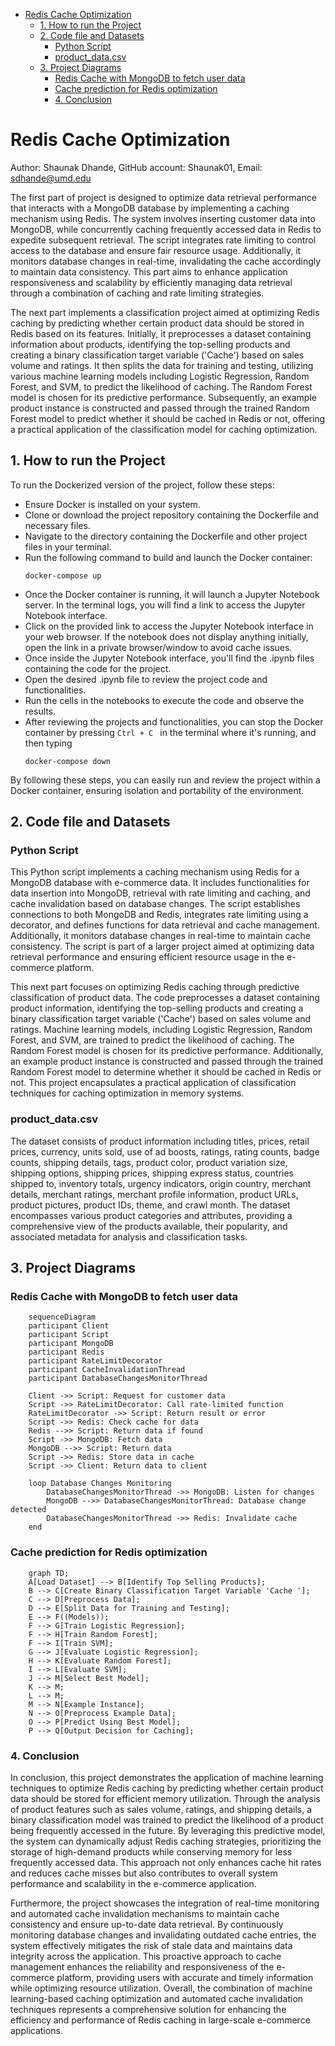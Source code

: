 

<!-- toc -->

- [Redis Cache Optimization](#redis-cache-optimization)
  * [1. How to run the Project](#1-how-to-run-the-project)
  * [2. Code file and Datasets](#2-code-file-and-datasets)
    + [Python Script](#python-script)
    + [product_data.csv](#product_datacsv)
  * [3. Project Diagrams](#3-project-diagrams)
    + [Redis Cache with MongoDB to fetch user data](#redis-cache-with-mongodb-to-fetch-user-data)
    + [Cache prediction for Redis optimization](#cache-prediction-for-redis-optimization)
    + [4. Conclusion](#4-conclusion)

<!-- tocstop -->

# Redis Cache Optimization

Author: Shaunak Dhande, GitHub account: Shaunak01, Email: sdhande@umd.edu

The first part of project is designed to optimize data retrieval performance
that interacts with a MongoDB database by implementing a caching mechanism using
Redis. The system involves inserting customer data into MongoDB, while
concurrently caching frequently accessed data in Redis to expedite subsequent
retrieval. The script integrates rate limiting to control access to the database
and ensure fair resource usage. Additionally, it monitors database changes in
real-time, invalidating the cache accordingly to maintain data consistency. This
part aims to enhance application responsiveness and scalability by efficiently
managing data retrieval through a combination of caching and rate limiting
strategies.

The next part implements a classification project aimed at optimizing Redis
caching by predicting whether certain product data should be stored in Redis
based on its features. Initially, it preprocesses a dataset containing
information about products, identifying the top-selling products and creating a
binary classification target variable ('Cache') based on sales volume and
ratings. It then splits the data for training and testing, utilizing various
machine learning models including Logistic Regression, Random Forest, and SVM,
to predict the likelihood of caching. The Random Forest model is chosen for its
predictive performance. Subsequently, an example product instance is constructed
and passed through the trained Random Forest model to predict whether it should
be cached in Redis or not, offering a practical application of the
classification model for caching optimization.

## 1. How to run the Project

To run the Dockerized version of the project, follow these steps:

- Ensure Docker is installed on your system.
- Clone or download the project repository containing the Dockerfile and
  necessary files.
- Navigate to the directory containing the Dockerfile and other project files in
  your terminal.
- Run the following command to build and launch the Docker container:
  ```
  docker-compose up
  ```
- Once the Docker container is running, it will launch a Jupyter Notebook
  server. In the terminal logs, you will find a link to access the Jupyter
  Notebook interface.
- Click on the provided link to access the Jupyter Notebook interface in your
  web browser. If the notebook does not display anything initially, open the
  link in a private browser/window to avoid cache issues.
- Once inside the Jupyter Notebook interface, you'll find the .ipynb files
  containing the code for the project.
- Open the desired .ipynb file to review the project code and functionalities.
- Run the cells in the notebooks to execute the code and observe the results.
- After reviewing the projects and functionalities, you can stop the Docker
  container by pressing `Ctrl + C ` in the terminal where it's running, and then
  typing
  ```
  docker-compose down
  ```

By following these steps, you can easily run and review the project within a
Docker container, ensuring isolation and portability of the environment.

## 2. Code file and Datasets

### Python Script

This Python script implements a caching mechanism using Redis for a MongoDB
database with e-commerce data. It includes functionalities for data insertion
into MongoDB, retrieval with rate limiting and caching, and cache invalidation
based on database changes. The script establishes connections to both MongoDB
and Redis, integrates rate limiting using a decorator, and defines functions for
data retrieval and cache management. Additionally, it monitors database changes
in real-time to maintain cache consistency. The script is part of a larger
project aimed at optimizing data retrieval performance and ensuring efficient
resource usage in the e-commerce platform.

This next part focuses on optimizing Redis caching through predictive
classification of product data. The code preprocesses a dataset containing
product information, identifying the top-selling products and creating a binary
classification target variable ('Cache') based on sales volume and ratings.
Machine learning models, including Logistic Regression, Random Forest, and SVM,
are trained to predict the likelihood of caching. The Random Forest model is
chosen for its predictive performance. Additionally, an example product instance
is constructed and passed through the trained Random Forest model to determine
whether it should be cached in Redis or not. This project encapsulates a
practical application of classification techniques for caching optimization in
memory systems.

### product_data.csv

The dataset consists of product information including titles, prices, retail
prices, currency, units sold, use of ad boosts, ratings, rating counts, badge
counts, shipping details, tags, product color, product variation size, shipping
options, shipping prices, shipping express status, countries shipped to,
inventory totals, urgency indicators, origin country, merchant details, merchant
ratings, merchant profile information, product URLs, product pictures, product
IDs, theme, and crawl month. The dataset encompasses various product categories
and attributes, providing a comprehensive view of the products available, their
popularity, and associated metadata for analysis and classification tasks.

## 3. Project Diagrams

### Redis Cache with MongoDB to fetch user data

```mermaid
    sequenceDiagram
    participant Client
    participant Script
    participant MongoDB
    participant Redis
    participant RateLimitDecorator
    participant CacheInvalidationThread
    participant DatabaseChangesMonitorThread

    Client ->> Script: Request for customer data
    Script ->> RateLimitDecorator: Call rate-limited function
    RateLimitDecorator ->> Script: Return result or error
    Script ->> Redis: Check cache for data
    Redis -->> Script: Return data if found
    Script ->> MongoDB: Fetch data
    MongoDB -->> Script: Return data
    Script ->> Redis: Store data in cache
    Script ->> Client: Return data to client

    loop Database Changes Monitoring
        DatabaseChangesMonitorThread ->> MongoDB: Listen for changes
        MongoDB -->> DatabaseChangesMonitorThread: Database change detected
        DatabaseChangesMonitorThread ->> Redis: Invalidate cache
    end
```

### Cache prediction for Redis optimization

```mermaid
    graph TD;
    A[Load Dataset] --> B[Identify Top Selling Products];
    B --> C[Create Binary Classification Target Variable 'Cache '];
    C --> D[Preprocess Data];
    D --> E[Split Data for Training and Testing];
    E --> F((Models));
    F --> G[Train Logistic Regression];
    F --> H[Train Random Forest];
    F --> I[Train SVM];
    G --> J[Evaluate Logistic Regression];
    H --> K[Evaluate Random Forest];
    I --> L[Evaluate SVM];
    J --> M[Select Best Model];
    K --> M;
    L --> M;
    M --> N[Example Instance];
    N --> O[Preprocess Example Data];
    O --> P[Predict Using Best Model];
    P --> Q[Output Decision for Caching];
```

### 4. Conclusion

In conclusion, this project demonstrates the application of machine learning
techniques to optimize Redis caching by predicting whether certain product data
should be stored for efficient memory utilization. Through the analysis of
product features such as sales volume, ratings, and shipping details, a binary
classification model was trained to predict the likelihood of a product being
frequently accessed in the future. By leveraging this predictive model, the
system can dynamically adjust Redis caching strategies, prioritizing the storage
of high-demand products while conserving memory for less frequently accessed
data. This approach not only enhances cache hit rates and reduces cache misses
but also contributes to overall system performance and scalability in the
e-commerce application.

Furthermore, the project showcases the integration of real-time monitoring and
automated cache invalidation mechanisms to maintain cache consistency and ensure
up-to-date data retrieval. By continuously monitoring database changes and
invalidating outdated cache entries, the system effectively mitigates the risk
of stale data and maintains data integrity across the application. This
proactive approach to cache management enhances the reliability and
responsiveness of the e-commerce platform, providing users with accurate and
timely information while optimizing resource utilization. Overall, the
combination of machine learning-based caching optimization and automated cache
invalidation techniques represents a comprehensive solution for enhancing the
efficiency and performance of Redis caching in large-scale e-commerce
applications.

